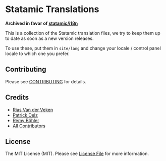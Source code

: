 # Statamic Translations

**Archived in favor of [statamic/i18n](https://github.com/statamic/i18n)**

This is a collection of the Statamic translation files, we try to keep them up to date as soon as a new version releases.

To use these, put them in `site/lang` and change your locale / control panel locale to which one you prefer.


## Contributing

Please see [CONTRIBUTING](CONTRIBUTING.md) for details.

## Credits

- [Rias Van der Veken](https://github.com/rias500)
- [Patrick Delz](https://github.com/subpixelch)
- [Rémy Böhler](https://github.com/rrelmy)
- [All Contributors](../../contributors)

## License

The MIT License (MIT). Please see [License File](LICENSE.md) for more information.
